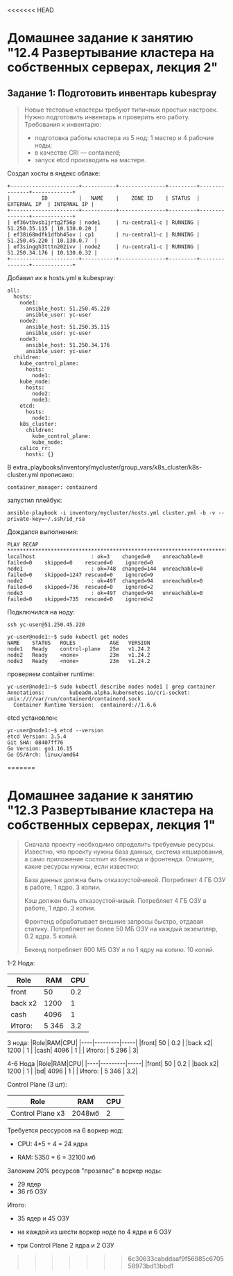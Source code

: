 <<<<<<< HEAD
# Домашнее задание к занятию "12.4 Развертывание кластера на собственных серверах, лекция 2"

## Задание 1: Подготовить инвентарь kubespray

> Новые тестовые кластеры требуют типичных простых настроек. Нужно подготовить инвентарь и проверить его работу. Требования к инвентарю:
> 
> * подготовка работы кластера из 5 нод: 1 мастер и 4 рабочие ноды;
> * в качестве CRI — containerd;
> * запуск etcd производить на мастере.

Создал хосты в яндекс облаке:

```
+----------------------+-----------+---------------+---------+---------------+-------------+
|          ID          |   NAME    |    ZONE ID    | STATUS  |  EXTERNAL IP  | INTERNAL IP |
+----------------------+-----------+---------------+---------+---------------+-------------+
| ef36vtbvsb1jrtg2f56p | node1     | ru-central1-c | RUNNING | 51.250.35.115 | 10.130.0.20 |
| ef38i68mdfk1dfbh45ov | cp1       | ru-central1-c | RUNNING | 51.250.45.220 | 10.130.0.7  |
| ef3singgh3tttn202ivv | node2     | ru-central1-c | RUNNING | 51.250.34.176 | 10.130.0.32 |
+----------------------+-----------+---------------+---------+---------------+-------------+
```

Добавил их в hosts.yml в kubespray:


```
all:
  hosts:
    node1:
      ansible_host: 51.250.45.220
      ansible_user: yc-user
    node2:
      ansible_host: 51.250.35.115
      ansible_user: yc-user
    node3:
      ansible_host: 51.250.34.176
      ansible_user: yc-user
  children:
    kube_control_plane:
      hosts:
        node1:
    kube_node:
      hosts:
        node2:
        node3:
    etcd:
      hosts:
        node1:
    k8s_cluster:
      children:
        kube_control_plane:
        kube_node:
    calico_rr:
      hosts: {}
```


В extra_playbooks/inventory/mycluster/group_vars/k8s_cluster/k8s-cluster.yml прописано: 

```
container_manager: containerd
```


запустил плейбук:

```
ansible-playbook -i inventory/mycluster/hosts.yml cluster.yml -b -v --private-key=~/.ssh/id_rsa
```

Дождался выполнения: 

```
PLAY RECAP ***************************************************************************************************************************************************************
localhost                  : ok=3    changed=0    unreachable=0    failed=0    skipped=0    rescued=0    ignored=0
node1                      : ok=748  changed=144  unreachable=0    failed=0    skipped=1247 rescued=0    ignored=9
node2                      : ok=497  changed=94   unreachable=0    failed=0    skipped=736  rescued=0    ignored=2
node3                      : ok=497  changed=94   unreachable=0    failed=0    skipped=735  rescued=0    ignored=2
```

Подключился на ноду:

```
ssh yc-user@51.250.45.220

yc-user@node1:~$ sudo kubectl get nodes
NAME    STATUS   ROLES           AGE   VERSION
node1   Ready    control-plane   25m   v1.24.2
node2   Ready    <none>          23m   v1.24.2
node3   Ready    <none>          23m   v1.24.2
```

проверяем container runtime:

```
yc-user@node1:~$ sudo kubectl describe nodes node1 | grep container
Annotations:        kubeadm.alpha.kubernetes.io/cri-socket: unix:////var/run/containerd/containerd.sock
  Container Runtime Version:  containerd://1.6.6
```


etcd установлен: 

```
yc-user@node1:~$ etcd --version
etcd Version: 3.5.4
Git SHA: 08407ff76
Go Version: go1.16.15
Go OS/Arch: linux/amd64
```
=======
# Домашнее задание к занятию "12.3 Развертывание кластера на собственных серверах, лекция 1"

> Сначала проекту необходимо определить требуемые ресурсы. Известно, что проекту нужны база данных, система кеширования, а само приложение состоит из бекенда и фронтенда. Опишите, какие ресурсы нужны, если известно:
> 
> База данных должна быть отказоустойчивой. Потребляет 4 ГБ ОЗУ в работе, 1 ядро. 3 копии.
> 
> Кэш должен быть отказоустойчивый. Потребляет 4 ГБ ОЗУ в работе, 1 ядро. 3 копии.
> 
> Фронтенд обрабатывает внешние запросы быстро, отдавая статику. Потребляет не более 50 МБ ОЗУ на каждый экземпляр, 0.2 ядра. 5 копий.
> 
> Бекенд потребляет 600 МБ ОЗУ и по 1 ядру на копию. 10 копий.


1-2 Нода:

|Role|RAM|CPU|
|----|---------|-----|
|front| 50  |  0.2 |
|back x2| 1200 | 1 |
|cash| 4096 | 1 |
| Итого: | 5 346 | 3.2|


3 нода: 
|Role|RAM|CPU|
|----|---------|-----|
|front| 50  |  0.2 |
|back x2| 1200 | 1 |
|cash| 4096 | 1 |
| Итого: | 5 296 | 3|


4-6 Нода
|Role|RAM|CPU|
|----|---------|-----|
|front| 50  |  0.2 |
|back x2| 1200 | 1 |
|bd| 4096 | 1 |
| Итого: | 5 346 | 3.2|


Control Plane (3 шт):

|Role|RAM|CPU|
|----|---------|-----|
|Control Plane x3| 2048мб  |  2 |


Требуется рессурсов на 6 воркер нод:

* CPU: 4*5 + 4 = 24 ядра

* RAM: 5350 * 6 = 32100 мб


Заложим 20% ресурсов "прозапас" в воркер ноды:

* 29 ядер
* 36 гб ОЗУ


Итого: 
* 35 ядер и 45 ОЗУ

* на каждой из шести воркер ноде по 4 ядра и 6 ОЗУ

* три Control Plane 2 ядра и 2 ОЗУ 

>>>>>>> 6c30633cabddaaf9f56985c670558973bd13bbd1
